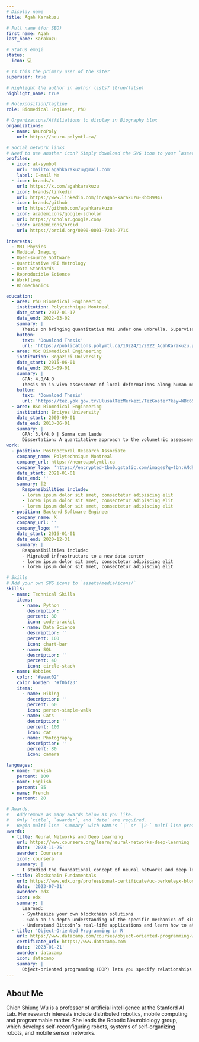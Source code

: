 ```yaml
---
# Display name
title: Agah Karakuzu

# Full name (for SEO)
first_name: Agah
last_name: Karakuzu

# Status emoji
status:
  icon: 💻

# Is this the primary user of the site?
superuser: true

# Highlight the author in author lists? (true/false)
highlight_name: true

# Role/position/tagline
role: Biomedical Engineer, PhD

# Organizations/Affiliations to display in Biography blox
organizations:
  - name: NeuroPoly
    url: https://neuro.polymtl.ca/

# Social network links
# Need to use another icon? Simply download the SVG icon to your `assets/media/icons/` folder.
profiles:
  - icon: at-symbol
    url: 'mailto:agahkarakuzu@gmail.com'
    label: E-mail Me
  - icon: brands/x
    url: https://x.com/agahkarakuzu
  - icon: brands/linkedin
    url: https://www.linkedin.com/in/agah-karakuzu-8bb89947
  - icon: brands/github
    url: https://github.com/agahkarakuzu
  - icon: academicons/google-scholar
    url: https://scholar.google.com/
  - icon: academicons/orcid
    url: https://orcid.org/0000-0001-7283-271X

interests:
  - MRI Physics
  - Medical Imaging
  - Open-source Software
  - Quantitative MRI Metrology
  - Data Standards
  - Reproducible Science
  - Workflows
  - Biomechanics

education:
  - area: PhD Biomedical Engineering
    institution: Polytechnique Montreal
    date_start: 2017-01-17
    date_end: 2022-03-02
    summary: |
      Thesis on bringing quantitative MRI under one umbrella. Supervised by [Prof Nikola Stikov](https://www.polymtl.ca/expertises/en/stikov-nikola).
    button:
      text: 'Download Thesis'
      url: 'https://publications.polymtl.ca/10224/1/2022_AgahKarakuzu.pdf'
  - area: MSc Biomedical Engineering
    institution: Bogazici University
    date_start: 2015-06-01
    date_end: 2013-09-01
    summary: |
      GPA: 4.0/4.0
      Thesis on in-vivo assessment of local deformations along human medial gastrocnemius muscle fibers on submaximal plantarflexion activity. Supervised by [Prof Can A Yucesoy](https://bme.bogazici.edu.tr/en/can-yucesoy).
    button:
      text: 'Download Thesis'
      url: 'https://tez.yok.gov.tr/UlusalTezMerkezi/TezGoster?key=WBc656i315e2eV6-EZV1oieEoX22ihUylnjE_lEdgA5ILgVkGM2WFCTni-MKgmzM'
  - area: BSc Biomedical Engineering
    institution: Erciyes University
    date_start: 2009-09-01
    date_end: 2013-06-01
    summary: |
      GPA: 3.4/4.0 | Summa cum laude
      Dissertation: A quantitative approach to the volumetric assessment of multiple sclerosis lesions using semi-automatic segmentation of MR images.
work:
  - position: Postdoctoral Research Associate
    company_name: Polytechnique Montreal
    company_url: https://neuro.polymtl.ca
    company_logo: 'https://encrypted-tbn0.gstatic.com/images?q=tbn:ANd9GcRgQu5sDEYjbsszAQZXcnuBXYdjnFiOmr3dww&s'
    date_start: 2021-01-01
    date_end: ''
    summary: |2-
      Responsibilities include:
      - lorem ipsum dolor sit amet, consectetur adipiscing elit
      - lorem ipsum dolor sit amet, consectetur adipiscing elit
      - lorem ipsum dolor sit amet, consectetur adipiscing elit
  - position: Backend Software Engineer
    company_name: X
    company_url: ''
    company_logo: ''
    date_start: 2016-01-01
    date_end: 2020-12-31
    summary: |
      Responsibilities include:
      - Migrated infrastructure to a new data center
      - lorem ipsum dolor sit amet, consectetur adipiscing elit
      - lorem ipsum dolor sit amet, consectetur adipiscing elit

# Skills
# Add your own SVG icons to `assets/media/icons/`
skills:
  - name: Technical Skills
    items:
      - name: Python
        description: ''
        percent: 80
        icon: code-bracket
      - name: Data Science
        description: ''
        percent: 100
        icon: chart-bar
      - name: SQL
        description: ''
        percent: 40
        icon: circle-stack
  - name: Hobbies
    color: '#eeac02'
    color_border: '#f0bf23'
    items:
      - name: Hiking
        description: ''
        percent: 60
        icon: person-simple-walk
      - name: Cats
        description: ''
        percent: 100
        icon: cat
      - name: Photography
        description: ''
        percent: 80
        icon: camera

languages:
  - name: Turkish
    percent: 100
  - name: English
    percent: 95
  - name: French
    percent: 20

# Awards.
#   Add/remove as many awards below as you like.
#   Only `title`, `awarder`, and `date` are required.
#   Begin multi-line `summary` with YAML's `|` or `|2-` multi-line prefix and indent 2 spaces below.
awards:
  - title: Neural Networks and Deep Learning
    url: https://www.coursera.org/learn/neural-networks-deep-learning
    date: '2023-11-25'
    awarder: Coursera
    icon: coursera
    summary: |
      I studied the foundational concept of neural networks and deep learning. By the end, I was familiar with the significant technological trends driving the rise of deep learning; build, train, and apply fully connected deep neural networks; implement efficient (vectorized) neural networks; identify key parameters in a neural network’s architecture; and apply deep learning to your own applications.
  - title: Blockchain Fundamentals
    url: https://www.edx.org/professional-certificate/uc-berkeleyx-blockchain-fundamentals
    date: '2023-07-01'
    awarder: edX
    icon: edx
    summary: |
      Learned:
      - Synthesize your own blockchain solutions
      - Gain an in-depth understanding of the specific mechanics of Bitcoin
      - Understand Bitcoin’s real-life applications and learn how to attack and destroy Bitcoin, Ethereum, smart contracts and Dapps, and alternatives to Bitcoin’s Proof-of-Work consensus algorithm
  - title: 'Object-Oriented Programming in R'
    url: https://www.datacamp.com/courses/object-oriented-programming-with-s3-and-r6-in-r
    certificate_url: https://www.datacamp.com
    date: '2023-01-21'
    awarder: datacamp
    icon: datacamp
    summary: |
      Object-oriented programming (OOP) lets you specify relationships between functions and the objects that they can act on, helping you manage complexity in your code. This is an intermediate level course, providing an introduction to OOP, using the S3 and R6 systems. S3 is a great day-to-day R programming tool that simplifies some of the functions that you write. R6 is especially useful for industry-specific analyses, working with web APIs, and building GUIs.
---
```


## About Me

Chien Shiung Wu is a professor of artificial intelligence at the Stanford AI Lab. Her research interests include distributed robotics, mobile computing and programmable matter. She leads the Robotic Neurobiology group, which develops self-reconfiguring robots, systems of self-organizing robots, and mobile sensor networks.
